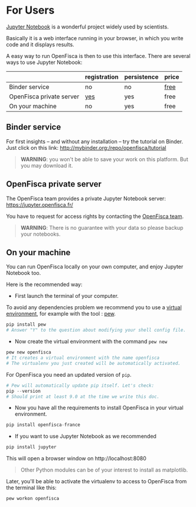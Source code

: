 # For Users

[Jupyter Notebook](https://jupyter.org/) is a wonderful project widely used by scientists.

Basically it is a web interface running in your browser, in which you write code and it displays results.

A easy way to run OpenFisca is then to use this interface. There are several ways to use Jupyter Notebook:

|                          | registration | persistence | price |
| --                       | --           | --          | --    |
| Binder service           | no           | no          | [free](http://docs.mybinder.org/faq)  |
| OpenFisca private server | [yes](https://www.openfisca.fr/contact)          | yes         | free  |
| On your machine          | no           | yes         | free  |

## Binder service

For first insights – and without any installation – try the tutorial on Binder. Just click on this link: http://mybinder.org:/repo/openfisca/tutorial 

> **WARNING**: you won't be able to save your work on this platform. But you may download it.

## OpenFisca private server

The OpenFisca team provides a private Jupyter Notebook server: https://jupyter.openfisca.fr/

You have to request for access rights by contacting the [OpenFisca team](https://github.com/openfisca).

  >**WARNING**: There is no guarantee with your data so please backup your notebooks.

## On your machine

You can run OpenFisca locally on your own computer, and enjoy Jupyter Notebook too.

Here is the recommended way:    
- First launch the terminal of your computer.


To avoid any dependencies problem we recommend you to use a [virtual environment](https://virtualenv.pypa.io/en/stable/), for example with the tool : [pew](https://github.com/berdario/pew#command-reference).

```python
pip install pew
# Answer "Y" to the question about modifying your shell config file.
```
- Now create the virtual environment with the command `pew new`

```python
pew new openfisca
# It creates a virtual environment with the name openfisca
# The virtualenv you just created will be automatically activated.
```
For OpenFisca you need an updated version of `pip`.
```python
# Pew will automatically update pip itself. Let's check:
pip --version
# Should print at least 9.0 at the time we write this doc.
```
- Now you have all the requirements to install OpenFisca in your virtual environment.

```python
pip install openfisca-france 
```
- If you want to use Jupyter Notebook as we recommended

```python
pip install jupyter
```
This will open a browser window on http://localhost:8080

> Other Python modules can be of your interest to install as matplotlib.

Later, you'll be able to activate the virtualenv to access to OpenFisca from the terminal like this:

```
pew workon openfisca
```